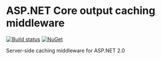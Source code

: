 # ASP.NET Core output caching middleware

[![Build status](https://ci.appveyor.com/api/projects/status/rqp3tneiy0bi1697?svg=true)](https://ci.appveyor.com/project/madskristensen/webessentials-aspnetcore-outputcaching)
[![NuGet](https://img.shields.io/nuget/v/WebEssentials.AspNetCore.OutputCaching.svg)](https://nuget.org/packages/WebEssentials.AspNetCore.OutputCaching/)

Server-side caching middleware for ASP.NET 2.0